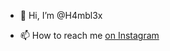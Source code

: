 - 👋 Hi, I’m @H4mbl3x
<!---
- 👀 I’m interested in ...
- 🌱 I’m currently learning ...
- 💞️ I’m looking to collaborate on ...
--->
- 📫 How to reach me [on Instagram](https://www.instagram.com/aandres_gaarciaa/)
<!---
- ⚡ Fun fact: ...
--->

<!---
H4mbl3x/H4mbl3x is a ✨ special ✨ repository because its `README.md` (this file) appears on your GitHub profile.
You can click the Preview link to take a look at your changes.
--->
